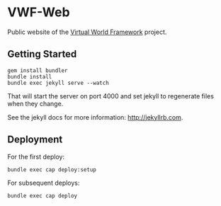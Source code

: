 VWF-Web
=======

Public website of the [Virtual World Framework](https://virtual.wf) project.

## Getting Started

```
gem install bundler
bundle install
bundle exec jekyll serve --watch
```

That will start the server on port 4000 and set jekyll to regenerate files when they change.

See the jekyll docs for more information: http://jekyllrb.com.

## Deployment

For the first deploy:

```
bundle exec cap deploy:setup
```

For subsequent deploys:

```
bundle exec cap deploy
```

